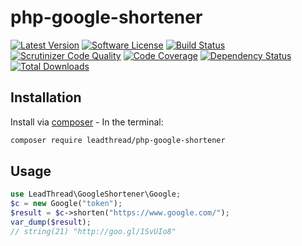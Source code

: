# php-google-shortener
[![Latest Version](https://img.shields.io/github/release/leadthread/php-google-shortener.svg?style=flat-square)](https://github.com/leadthread/php-google-shortener/releases)
[![Software License](https://img.shields.io/badge/license-MIT-brightgreen.svg?style=flat-square)](LICENSE.md)
[![Build Status](https://travis-ci.org/leadthread/php-google-shortener.svg?branch=master)](https://travis-ci.org/leadthread/php-google-shortener)
[![Scrutinizer Code Quality](https://scrutinizer-ci.com/g/leadthread/php-google-shortener/badges/quality-score.png?b=master)](https://scrutinizer-ci.com/g/leadthread/php-google-shortener/?branch=master)
[![Code Coverage](https://scrutinizer-ci.com/g/leadthread/php-google-shortener/badges/coverage.png?b=master)](https://scrutinizer-ci.com/g/leadthread/php-google-shortener/?branch=master)
[![Dependency Status](https://www.versioneye.com/user/projects/56f3252c35630e0029db0187/badge.svg?style=flat)](https://www.versioneye.com/user/projects/56f3252c35630e0029db0187)
[![Total Downloads](https://img.shields.io/packagist/dt/leadthread/php-google-shortener.svg?style=flat-square)](https://packagist.org/packages/leadthread/php-google-shortener)

## Installation

Install via [composer](https://getcomposer.org/) - In the terminal:

```bash
composer require leadthread/php-google-shortener
```

## Usage
```php
use LeadThread\GoogleShortener\Google;
$c = new Google("token");
$result = $c->shorten("https://www.google.com/");
var_dump($result);
// string(21) "http://goo.gl/1SvUIo8"
```
